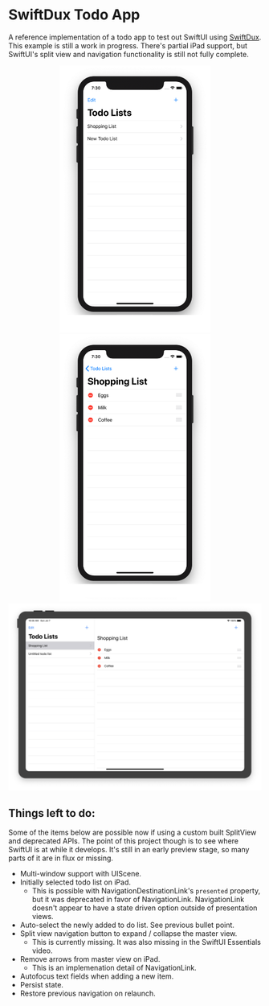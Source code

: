 # SwiftDux Todo App

A reference implementation of a todo app to test out SwiftUI using [SwiftDux](https://github.com/StevenLambion/SwiftDux). This example is still a work in progress. There's partial iPad support, but SwiftUI's split view and navigation functionality is still not fully complete.

<div style="text-align: center">
  <div>
    <img style="inline" src="./screenshots/todoLists-screenshot.png" width="300"/>
    <img style="inline" src="./screenshots/todos-screenshot.png" width="300"/>
  </div>
  <div>
    <img style="inline" src="./screenshots/todoLists-iPad-screenshot.png" width="600"/>
  </div>
</div>

## Things left to do:

Some of the items below are possible now if using a custom built SplitView and deprecated APIs. The point of this project though is to see where SwiftUI is at while it develops. It's still in an early preview stage, so many parts of it are in flux or missing.

- Multi-window support with UIScene.
- Initially selected todo list on iPad.
  - This is possible with NavigationDestinationLink's `presented` property, but it was deprecated in favor of NavigationLink. NavigationLink doesn't appear to have a state driven option outside of presentation views.
- Auto-select the newly added to do list. See previous bullet point.
- Split view navigation button to expand / collapse the master view.
  - This is currently missing. It was also missing in the SwiftUI Essentials video.
- Remove arrows from master view on iPad.
  - This is an implemenation detail of NavigationLink.
- Autofocus text fields when adding a new item.
- Persist state.
- Restore previous navigation on relaunch.
